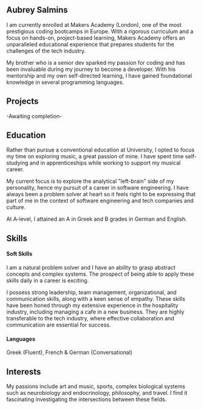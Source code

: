 ## Aubrey Salmins

I am currently enrolled at Makers Academy (London), one of the most prestigious coding bootcamps in Europe. With a rigorous curriculum and a focus on hands-on, project-based learning, Makers Academy offers an unparalleled educational experience that prepares students for the challenges of the tech industry. 

My brother who is a senior dev sparked my passion for coding and has been invaluable during my journey to become a developer. With his mentorship and my own self-directed learning, I have gained foundational knowledge in several programming languages. 

## Projects

-Awaiting completion-


## Education

Rather than pursue a conventional education at University, I opted to focus my time on exploring music, a great passion of mine. I have spent time self-studying and in apprenticeships while working to support my musical career.

My current focus is to explore the analytical "left-brain" side of my personality, hence my pursuit of a career in software engineering. I have always been a problem solver at heart so it feels right to be expressing that part of me in the context of software engineering and tech companies and culture.

At A-level, I attained an A in Greek and B grades in German and English.


## Skills

#### Soft Skills

I am a natural problem solver and I have an ability to grasp abstract concepts and complex systems. The prospect of being able to apply these skills daily in a career is exciting. 

I possess strong leadership, team management, organizational, and communication skills, along with a keen sense of empathy. These skills have been honed through my extensive experience in the hospitality industry, including managing a cafe in a new business. They are highly transferable to the tech industry, where effective collaboration and communication are essential for success.

#### Languages

Greek (Fluent), French & German (Conversational)

## Interests

My passions include art and music, sports, complex biological systems such as neurobiology and endocrinology, philosophy, and travel. I find it fascinating investigating the intersections between these fields.
